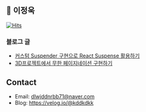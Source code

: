 ## 👋 이정욱

[![Hits](https://hits.seeyoufarm.com/api/count/incr/badge.svg?url=https%3A%2F%2Fgithub.com%2Fkddkdkk&count_bg=%2379C83D&title_bg=%23555555&icon=&icon_color=%23E7E7E7&title=hits&edge_flat=false)](https://hits.seeyoufarm.com)

### 블로그 글
- [커스텀 Suspender 구현으로 React Suspense 활용하기](https://velog.io/@kddkdkk/%EC%BB%A4%EC%8A%A4%ED%85%80-Suspender-%EA%B5%AC%ED%98%84%EC%9C%BC%EB%A1%9C-Suspense-%ED%99%9C%EC%9A%A9%ED%95%98%EA%B8%B0-with.-Zustand)
- [3D프로젝트에서 무한 페이지네이션 구현하기](https://velog.io/@kddkdkk/WebGL-3D%ED%94%84%EB%A1%9C%EC%A0%9D%ED%8A%B8%EC%97%90%EC%84%9C-%EB%AC%B4%ED%95%9C-%ED%8E%98%EC%9D%B4%EC%A7%80%EB%84%A4%EC%9D%B4%EC%85%98-%EA%B5%AC%ED%98%84%ED%95%98%EA%B8%B0)

## Contact
- Email: dlwjddnrbb71@naver.com
- Blog: https://velog.io/@kddkdkk
